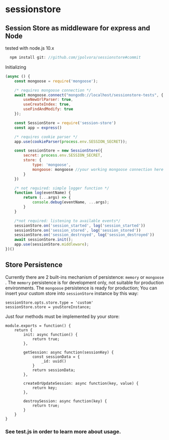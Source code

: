 # sessionstore

## Session Store as middleware for express and Node

tested with node.js 10.x

```javascript
  npm install git: //github.com/jpolvora/sessionstore#commit
```

Initializing

```javascript
(async () {
    const mongoose = require('mongoose');

    /* requires mongoose connection */
    await mongoose.connect("mongodb://localhost/sessionstore-tests", {
        useNewUrlParser: true,
        useCreateIndex: true,
        useFindAndModify: true
    });

    const SessionStore = require('session-store')
    const app = express()

    /* requires cookie parser */
    app.use(cookieParser(process.env.SESSION_SECRET));

    const sessionStore = new SessionStore({
        secret: process.env.SESSION_SECRET,
        store: {
            type: 'mongoose',
            mongoose: mongoose //your working mongoose connection here
        }
    })

    /* not required: simple logger function */
    function log(eventName) {
        return (...args) => {
            console.debug(eventName, ...args);
        }
    }

    /*not required: listening to available events*/
    sessionStore.on('session_started', log('session_started'))
    sessionStore.on('session_stored', log('session_stored'))
    sessionStore.on('session_destroyed', log('session_destroyed'))
    await sessionStore.init();
    app.use(sessionStore.middleware);
})()
```

## Store Persistence

Currently there are 2 built-ins mechanism of persistence: `memory` or `mongoose` .
The `memory` persistence is for development only, not suitable for production environments.
The `mongoose` persistence is ready for production; 
You can insert your custom store into `sessionStore` instance by this way:

```
sessionStore.opts.store.type = 'custom'
sessionStore.store = youStoreInstance;
```

Just four methods must be implemented by your store:

```
module.exports = function() {
    return {
        init: async function() {
            return true;
        },

        getSession: async function(sessionKey) {
            const sessionData = {
                _id: uuid()
            }
            return sessionData;
        },

        createOrUpdateSession: async function(key, value) {
            return key;
        },

        destroySession: async function(key) {
            return true;
        }
    }
}
```

### See test.js in order to learn more about usage.

